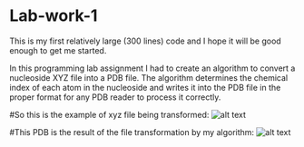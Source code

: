 # Lab-work-1
This is my first relatively large (300 lines) code and I hope it will be good enough to get me started.

In this programming lab assignment I had to create an algorithm to convert a nucleoside XYZ file into a PDB file. The algorithm determines the chemical index of each atom in the nucleoside and writes it into the PDB file in the proper format for any PDB reader to process it correctly.

#So this is the example of xyz file being transformed:
![alt text](https://github.com/fDrilling/Nucleoside-xyz-to-pdb-Lab-work/blob/73b2fcdddcbe54f0edfa91841f7f709c5a944b06/png/File%20taken.png)

#This PDB is the result of the file transformation by my algorithm:
![alt text](https://github.com/fDrilling/Nucleoside-xyz-to-pdb-Lab-work/blob/9a9d92b4033eecdca99006e0d6457c05b381c3d4/png/File%20tranformed.png)
